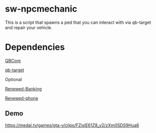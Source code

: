 
# sw-npcmechanic

This is a script that spawns a ped that you can interact with via qb-target and repair your vehicle.

# Dependencies
[QBCore](https://github.com/qbcore-framework/qb-core)

[qb-target](https://github.com/qbcore-framework/qb-target)

Optional

[Renewed-Banking](https://github.com/Renewed-Scripts/Renewed-Banking)

[Renewed-phone](https://github.com/qbcore-framework/qb-phone)

## Demo

https://medal.tv/games/gta-v/clips/FZisIE61Z8_v2/zXm0SDS9Hua6
